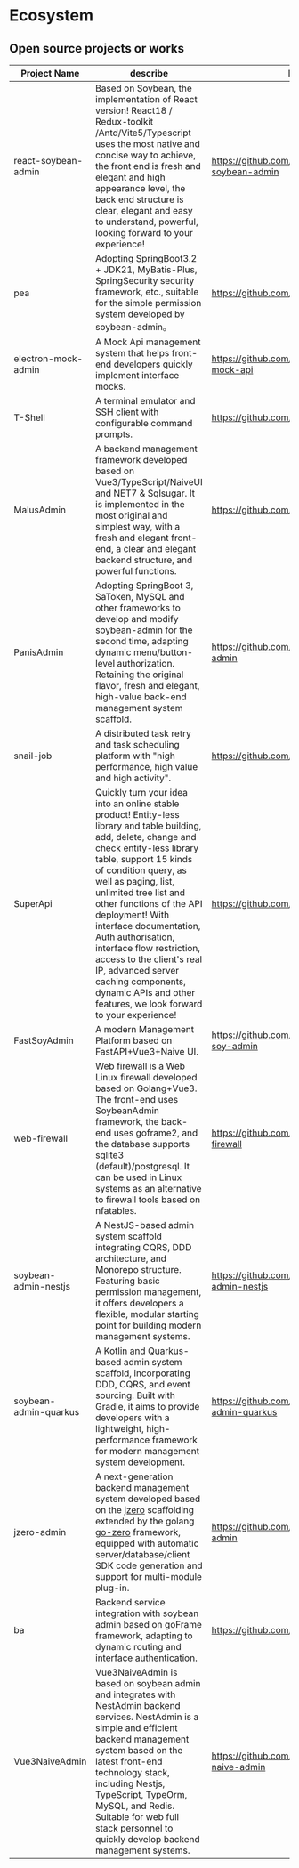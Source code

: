 # Ecosystem

## Open source projects or works

| Project Name        | describe                                                                                                                                                                                                                                                                                                                                                                                                                                                                                                   | link                                             |
| ------------------- | ---------------------------------------------------------------------------------------------------------------------------------------------------------------------------------------------------------------------------------------------------------------------------------------------------------------------------------------------------------------------------------------------------------------------------------------------------------------------------------------------------------- | ------------------------------------------------ |
| react-soybean-admin | Based on Soybean, the implementation of React version! React18 / Redux-toolkit /Antd/Vite5/Typescript uses the most native and concise way to achieve, the front end is fresh and elegant and high appearance level, the back end structure is clear, elegant and easy to understand, powerful, looking forward to your experience!                                                                                                                                                                        | https://github.com/mufeng889/react-soybean-admin |
| pea                 | Adopting SpringBoot3.2 + JDK21, MyBatis-Plus, SpringSecurity security framework, etc., suitable for the simple permission system developed by soybean-admin。                                                                                                                                                                                                                                                                                                                                              | https://github.com/haitang1894/pea               |
| electron-mock-admin | A Mock Api management system that helps front-end developers quickly implement interface mocks.                                                                                                                                                                                                                                                                                                                                                                                                            | https://github.com/lixin59/electron-mock-api     |
| T-Shell             | A terminal emulator and SSH client with configurable command prompts.                                                                                                                                                                                                                                                                                                                                                                                                                                      | https://github.com/TheBlindM/T-Shell             |
| MalusAdmin          | A backend management framework developed based on Vue3/TypeScript/NaiveUI and NET7 & Sqlsugar. It is implemented in the most original and simplest way, with a fresh and elegant front-end, a clear and elegant backend structure, and powerful functions.                                                                                                                                                                                                                                                 | https://github.com/pridejoy/MalusAdmin           |
| PanisAdmin          | Adopting SpringBoot 3, SaToken, MySQL and other frameworks to develop and modify soybean-admin for the second time, adapting dynamic menu/button-level authorization. Retaining the original flavor, fresh and elegant, high-value back-end management system scaffold.                                                                                                                                                                                                                                    | https://github.com/paynezhuang/panis-admin       |
| snail-job           | A distributed task retry and task scheduling platform with "high performance, high value and high activity".                                                                                                                                                                                                                                                                                                                                                                                               | https://github.com/aizuda/snail-job              |
| SuperApi            | Quickly turn your idea into an online stable product! Entity-less library and table building, add, delete, change and check entity-less library table, support 15 kinds of condition query, as well as paging, list, unlimited tree list and other functions of the API deployment! With interface documentation, Auth authorisation, interface flow restriction, access to the client's real IP, advanced server caching components, dynamic APIs and other features, we look forward to your experience! | https://github.com/TmmTop/SuperApi               |
| FastSoyAdmin        | A modern Management Platform based on FastAPI+Vue3+Naive UI.                                                                                                                                                                                                                                                                                                                                                                                                                                               | https://github.com/sleep1223/fast-soy-admin      |
| web-firewall        | Web firewall is a Web Linux firewall developed based on Golang+Vue3. The front-end uses SoybeanAdmin framework, the back-end uses goframe2, and the database supports sqlite3 (default)/postgresql. It can be used in Linux systems as an alternative to firewall tools based on nfatables.                                                                                                                                                                                                                | https://github.com/moreKing/web-firewall         |
| soybean-admin-nestjs | A NestJS-based admin system scaffold integrating CQRS, DDD architecture, and Monorepo structure. Featuring basic permission management, it offers developers a flexible, modular starting point for building modern management systems. | https://github.com/soybeanjs/soybean-admin-nestjs |
| soybean-admin-quarkus | A Kotlin and Quarkus-based admin system scaffold, incorporating DDD, CQRS, and event sourcing. Built with Gradle, it aims to provide developers with a lightweight, high-performance framework for modern management system development. | https://github.com/soybeanjs/soybean-admin-quarkus |
| jzero-admin           | A next-generation backend management system developed based on the [jzero](https://github.com/jzero-io/jzero) scaffolding extended by the golang [go-zero](https://github.com/zeromicro/go-zero) framework, equipped with automatic server/database/client SDK code generation and support for multi-module plug-in. | https://github.com/jzero-io/jzero-admin            |
| ba                    | Backend service integration with soybean admin based on goFrame framework, adapting to dynamic routing and interface authentication.                                                                                                                                                                                                               | https://github.com/xiatianYa/Ba-Server
| Vue3NaiveAdmin      | Vue3NaiveAdmin is based on soybean admin and integrates with NestAdmin backend services. NestAdmin is a simple and efficient backend management system based on the latest front-end technology stack, including Nestjs, TypeScript, TypeOrm, MySQL, and Redis. Suitable for web full stack personnel to quickly develop backend management systems.                                                                                                                                                                                            | https://github.com/mrzym99/vue3-naive-admin